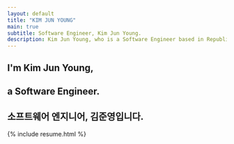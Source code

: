 ```yaml
---
layout: default
title: "KIM JUN YOUNG"
main: true
subtitle: Software Engineer, Kim Jun Young.
description: Kim Jun Young, who is a Software Engineer based in Republic of Korea. | '김준영' 소프트웨어 엔지니어입니다.
---
```

<div class="intro-animation">
<section class="explanation">
    <h1 class="intro">
    I'm Kim Jun Young,
    </h1>
    <h1 class="intro">a Software Engineer.
    </h1>
    <h2 class="intro">소프트웨어 엔지니어, 김준영입니다.</h2>
</section>
</div>
{% include resume.html %}
